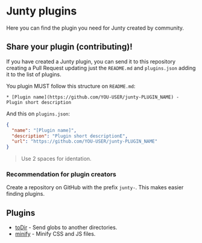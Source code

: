 Junty plugins
=============
Here you can find the plugin you need for Junty created by community.

## Share your plugin (contributing)!
If you have created a Junty plugin, you can send it to this repository creating a Pull Request updating just the ```README.md``` and ```plugins.json``` adding it to the list of plugins.

You plugin MUST follow this structure on ```README.md```:

```* [Plugin name](https://github.com/YOU-USER/junty-PLUGIN_NAME) - Plugin short description```

And this on ```plugins.json```:
```json
{
  "name": "[Plugin name]",
  "description": "Plugin short descriptionE",
  "url": "https://github.com/YOU-USER/junty-PLUGIN_NAME"
}
```
> Use 2 spaces for identation.

### Recommendation for plugin creators
Create a repository on GitHub with the prefix ```junty-```. This makes easier finding plugins.

## Plugins
* [toDir](http://github.com/the-junty/junty-todir) - Send globs to another directories.
* [minify](https://github.com/gabrieljmj/junty-minify) - Minify CSS and JS files.
